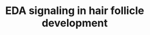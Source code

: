---
annotations:
- type: Cell Type Ontology
  value: hair follicle cell
- type: Pathway Ontology
  value: nuclear factor kappa B signaling pathway
- type: Pathway Ontology
  value: signaling pathway
authors:
- AAR&Co
- Susan
- Khanspers
- Mkutmon
- Laurent
- Eweitz
description: EDA protein regulation of hair follicle growth and differentiation through
  activation Nf-kB pathway occurring by binding of p65/p50 complex. The new protein
  complex of Nf-kB/p65/p50 activates Wnt and Bmp pathway inhibitors stopping induction/patterning.
  Nf-kB complex then binds with Ltb and Shh to activate pathways for growth and differentiation.
  This pathway is based on figure 4 from Cui et al.
last-edited: 2021-05-07
organisms:
- Mus musculus
redirect_from:
- /index.php/Pathway:WP3652
- /instance/WP3652
schema-jsonld:
- '@context': https://schema.org/
  '@id': https://wikipathways.github.io/pathways/WP3652.html
  '@type': Dataset
  creator:
    '@type': Organization
    name: WikiPathways
  description: EDA protein regulation of hair follicle growth and differentiation
    through activation Nf-kB pathway occurring by binding of p65/p50 complex. The
    new protein complex of Nf-kB/p65/p50 activates Wnt and Bmp pathway inhibitors
    stopping induction/patterning. Nf-kB complex then binds with Ltb and Shh to activate
    pathways for growth and differentiation. This pathway is based on figure 4 from
    Cui et al.
  keywords:
  - Edar
  - Dkk1
  - p65
  - Cell Growth
  - Protein Wnt
  - Rela
  - EDA-A1 isoform
  - Nfkb2
  - EDA-A5 isoform
  - Edaradd
  - p50
  - Relb
  - Nfkb1
  - Rel
  - Dkk4
  - Shh
  - Cell Differentiation
  - Sostdc1
  - Gli1
  - Ptc
  - Ltb
  - Bmp
  license: CC0
  name: EDA signaling in hair follicle development
seo: CreativeWork
title: EDA signaling in hair follicle development
wpid: WP3652
---